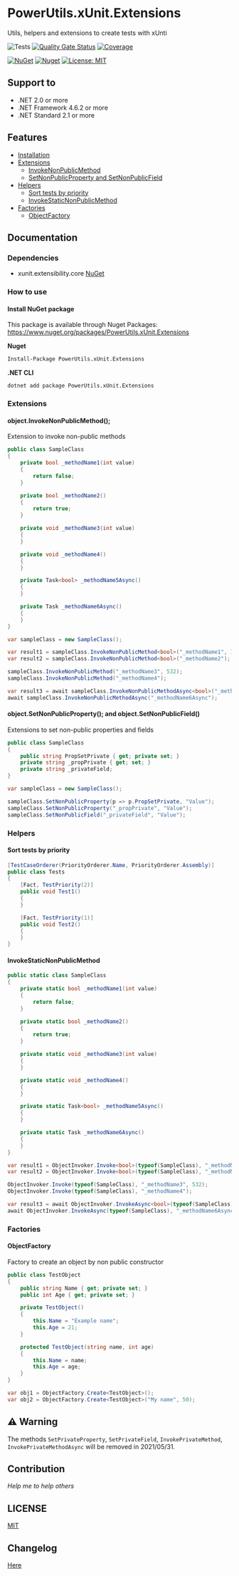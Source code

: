 # PowerUtils.xUnit.Extensions
Utils, helpers and extensions to create tests with xUnti

![Tests](https://github.com/TechNobre/PowerUtils.xUnit.Extensions/actions/workflows/main.yml/badge.svg)
[![Quality Gate Status](https://sonarcloud.io/api/project_badges/measure?project=TechNobre_PowerUtils.xUnit.Extensions&metric=alert_status)](https://sonarcloud.io/summary/new_code?id=TechNobre_PowerUtils.xUnit.Extensions)
[![Coverage](https://sonarcloud.io/api/project_badges/measure?project=TechNobre_PowerUtils.xUnit.Extensions&metric=coverage)](https://sonarcloud.io/summary/new_code?id=TechNobre_PowerUtils.xUnit.Extensions)

[![NuGet](https://img.shields.io/nuget/v/PowerUtils.xUnit.Extensions.svg)](https://www.nuget.org/packages/PowerUtils.xUnit.Extensions)
[![Nuget](https://img.shields.io/nuget/dt/PowerUtils.xUnit.Extensions.svg)](https://www.nuget.org/packages/PowerUtils.xUnit.Extensions)
[![License: MIT](https://img.shields.io/github/license/ofpinewood/http-exceptions.svg)](https://github.com/TechNobre/PowerUtils.xUnit.Extensions/blob/main/LICENSE)




## Support to
- .NET 2.0 or more
- .NET Framework 4.6.2 or more
- .NET Standard 2.1 or more




## Features

- [Installation](#Installation)
- [Extensions](#Extensions)
  - [InvokeNonPublicMethod](#object.InvokeNonPublicMethod)
  - [SetNonPublicProperty and SetNonPublicField](#object.SetNonPublicProperty)
- [Helpers](#Helpers)
  - [Sort tests by priority](#SortTestsByPriority)
  - [InvokeStaticNonPublicMethod](#InvokeStaticNonPublicMethod)
- [Factories](#Factories)
  - [ObjectFactory](#Factories-ObjectFactory)


## Documentation

### Dependencies

- xunit.extensibility.core [NuGet](https://www.nuget.org/packages/xunit.extensibility.core/)

### How to use

#### Install NuGet package <a name="Installation"></a>
This package is available through Nuget Packages: https://www.nuget.org/packages/PowerUtils.xUnit.Extensions

**Nuget**
```bash
Install-Package PowerUtils.xUnit.Extensions
```

**.NET CLI**
```
dotnet add package PowerUtils.xUnit.Extensions
```

### Extensions <a name="Extensions"></a>

#### object.InvokeNonPublicMethod(); <a name="object.InvokeNonPublicMethod"></a>
Extension to invoke non-public methods

```csharp
public class SampleClass
{
    private bool _methodName1(int value)
    {
        return false;
    }

    private bool _methodName2()
    {
        return true;
    }

    private void _methodName3(int value)
    {
    }

    private void _methodName4()
    {
    }

    private Task<bool> _methodName5Async()
    {
    }

    private Task _methodName6Async()
    {
    }
}
```

```csharp
var sampleClass = new SampleClass();

var result1 = sampleClass.InvokeNonPublicMethod<bool>("_methodName1", 1);
var result2 = sampleClass.InvokeNonPublicMethod<bool>("_methodName2");

sampleClass.InvokeNonPublicMethod("_methodName3", 532);
sampleClass.InvokeNonPublicMethod("_methodName4");

var result3 = await sampleClass.InvokeNonPublicMethodAsync<bool>("_methodName5Async", 1);
await sampleClass.InvokeNonPublicMethodAsync("_methodName6Async");
```



#### object.SetNonPublicProperty(); and object.SetNonPublicField() <a name="object.SetNonPublicProperty"></a>
Extensions to set non-public properties and fields

```csharp
public class SampleClass
{
    public string PropSetPrivate { get; private set; }
    private string _propPrivate { get; set; }
    private string _privateField;
}
```

```csharp
var sampleClass = new SampleClass();

sampleClass.SetNonPublicProperty(p => p.PropSetPrivate, "Value");
sampleClass.SetNonPublicProperty("_propPrivate", "Value");
sampleClass.SetNonPublicField("_privateField", "Value");
```


### Helpers <a name="Helpers"></a>

#### Sort tests by priority <a name="SortTestsByPriority"></a>

```csharp
[TestCaseOrderer(PriorityOrderer.Name, PriorityOrderer.Assembly)]
public class Tests
{
    [Fact, TestPriority(2)]
    public void Test1()
    {
    }

    [Fact, TestPriority(1)]
    public void Test2()
    {
    }
}
```

#### InvokeStaticNonPublicMethod <a name="InvokeStaticNonPublicMethod"></a>

```csharp
public static class SampleClass
{
    private static bool _methodName1(int value)
    {
        return false;
    }

    private static bool _methodName2()
    {
        return true;
    }

    private static void _methodName3(int value)
    {
    }

    private static void _methodName4()
    {
    }

    private static Task<bool> _methodName5Async()
    {
    }

    private static Task _methodName6Async()
    {
    }
}
```

```csharp
var result1 = ObjectInvoker.Invoke<bool>(typeof(SampleClass), "_methodName1", 1);
var result2 = ObjectInvoker.Invoke<bool>(typeof(SampleClass), "_methodName2");

ObjectInvoker.Invoke(typeof(SampleClass), "_methodName3", 532);
ObjectInvoker.Invoke(typeof(SampleClass), "_methodName4");

var result3 = await ObjectInvoker.InvokeAsync<bool>(typeof(SampleClass), "_methodName5Async", 1);
await ObjectInvoker.InvokeAsync(typeof(SampleClass), "_methodName6Async");
```


### Factories <a name="Factories"></a>

#### ObjectFactory <a name="Factories-ObjectFactory"></a>
Factory to create an object by non public constructor

```csharp
public class TestObject
{
    public string Name { get; private set; }
    public int Age { get; private set; }

    private TestObject()
    {
        this.Name = "Example name";
        this.Age = 21;
    }

    protected TestObject(string name, int age)
    {
        this.Name = name;
        this.Age = age;
    }
}

var obj1 = ObjectFactory.Create<TestObject>();
var obj2 = ObjectFactory.Create<TestObject>("My name", 50);
```



## :warning: Warning
The methods `SetPrivateProperty`, `SetPrivateField`, `InvokePrivateMethod`, `InvokePrivateMethodAsync` will be removed in 2021/05/31.




## Contribution

*Help me to help others*




## LICENSE

[MIT](https://github.com/TechNobre/PowerUtils.xUnit.Extensions/blob/main/LICENSE)



## Changelog

[Here](./CHANGELOG.md)
